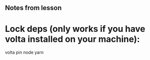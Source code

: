 ## Notes from lesson

# Lock deps (only works if you have volta installed on your machine): 
volta pin node yarn 

